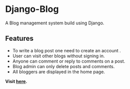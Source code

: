 # Django-Blog
A Blog management system build using Django.

## Features 

- To write a blog post one need to create an account .
- User can visit other blogs without signing in.
- Anyone can comment or reply to comments on a post.
- Blog admin can only delete posts and comments.
- All bloggers are displayed in the home page.

**Visit [here](http://ravibhatt.pythonanywhere.com/).**
